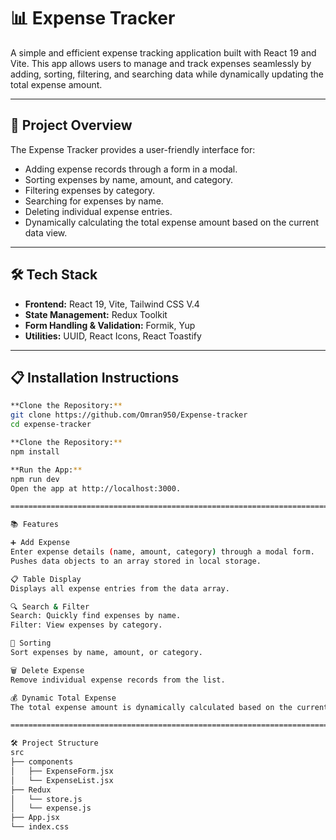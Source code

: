 # 📊 Expense Tracker  

A simple and efficient expense tracking application built with React 19 and Vite. This app allows users to manage and track expenses seamlessly by adding, sorting, filtering, and searching data while dynamically updating the total expense amount.  

---

## 🚀 Project Overview  

The Expense Tracker provides a user-friendly interface for:  
- Adding expense records through a form in a modal.  
- Sorting expenses by name, amount, and category.  
- Filtering expenses by category.  
- Searching for expenses by name.  
- Deleting individual expense entries.  
- Dynamically calculating the total expense amount based on the current data view.  

---

## 🛠 Tech Stack  

- **Frontend:** React 19, Vite, Tailwind CSS V.4  
- **State Management:** Redux Toolkit  
- **Form Handling & Validation:** Formik, Yup  
- **Utilities:** UUID, React Icons, React Toastify  

---
## 📋 Installation Instructions  
```bash
**Clone the Repository:**  
git clone https://github.com/Omran950/Expense-tracker
cd expense-tracker

**Clone the Repository:**  
npm install

**Run the App:**
npm run dev
Open the app at http://localhost:3000.

================================================================================================================================================================================

📚 Features

➕ Add Expense
Enter expense details (name, amount, category) through a modal form.
Pushes data objects to an array stored in local storage.

📋 Table Display
Displays all expense entries from the data array.

🔍 Search & Filter
Search: Quickly find expenses by name.
Filter: View expenses by category.

🔄 Sorting
Sort expenses by name, amount, or category.

🗑 Delete Expense
Remove individual expense records from the list.

💰 Dynamic Total Expense
The total expense amount is dynamically calculated based on the current search or filter results.

================================================================================================================================================================================

🛠 Project Structure
src
├── components
│   ├── ExpenseForm.jsx
│   └── ExpenseList.jsx
├── Redux
│   └── store.js
│   └── expense.js
├── App.jsx
└── index.css

